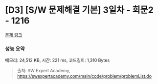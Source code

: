# [D3] [S/W 문제해결 기본] 3일차 - 회문2 - 1216 

[문제 링크](https://swexpertacademy.com/main/code/problem/problemDetail.do?contestProbId=AV14Rq5aABUCFAYi) 

### 성능 요약

메모리: 24,512 KB, 시간: 221 ms, 코드길이: 1,310 Bytes



> 출처: SW Expert Academy, https://swexpertacademy.com/main/code/problem/problemList.do